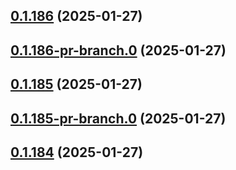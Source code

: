 ## [0.1.186](https://github.com/latha-414/AWS-CICD-web-app/compare/v0.1.186-pr-branch.0...v0.1.186) (2025-01-27)



## [0.1.186-pr-branch.0](https://github.com/latha-414/AWS-CICD-web-app/compare/v0.1.185...v0.1.186-pr-branch.0) (2025-01-27)



## [0.1.185](https://github.com/latha-414/AWS-CICD-web-app/compare/v0.1.185-pr-branch.0...v0.1.185) (2025-01-27)



## [0.1.185-pr-branch.0](https://github.com/latha-414/AWS-CICD-web-app/compare/v0.1.184...v0.1.185-pr-branch.0) (2025-01-27)



## [0.1.184](https://github.com/latha-414/AWS-CICD-web-app/compare/v0.1.184-pr-branch.0...v0.1.184) (2025-01-27)



